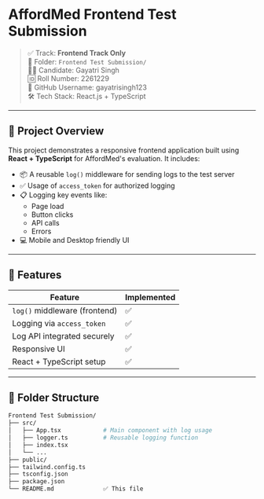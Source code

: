 # AffordMed Frontend Test Submission

> ✅ Track: **Frontend Track Only**  
> 📁 Folder: `Frontend Test Submission/`  
> 🧑‍💻 Candidate: Gayatri Singh  
> 🆔 Roll Number: 2261229  
> 🔗 GitHub Username: gayatrisingh123  
> 🛠️ Tech Stack: React.js + TypeScript 

---

## 🔶 Project Overview

This project demonstrates a responsive frontend application built using **React + TypeScript** for AffordMed's evaluation. It includes:

- 📦 A reusable `log()` middleware for sending logs to the test server
- ✅ Usage of `access_token` for authorized logging
- 📋 Logging key events like:
  - Page load
  - Button clicks
  - API calls
  - Errors
- 💻 Mobile and Desktop friendly UI

---

## 🚀 Features

| Feature                        | Implemented |
|-------------------------------|-------------|
| `log()` middleware (frontend) | ✅          |
| Logging via `access_token`    | ✅          |
| Log API integrated securely   | ✅          |
| Responsive UI                 | ✅          |
| React + TypeScript setup      | ✅          |


---

## 📁 Folder Structure

```bash
Frontend Test Submission/
├── src/
│   ├── App.tsx            # Main component with log usage
│   ├── logger.ts          # Reusable logging function
│   ├── index.tsx
│   └── ...
├── public/
├── tailwind.config.ts
├── tsconfig.json
├── package.json
└── README.md              ✅ This file
